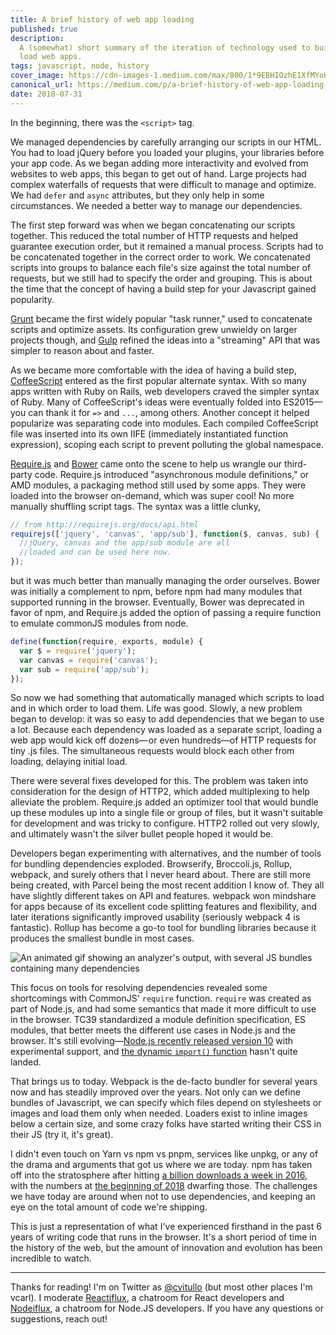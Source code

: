 ```yaml
---
title: A brief history of web app loading
published: true
description:
  A (somewhat) short summary of the iteration of technology used to build and
  load web apps.
tags: javascript, node, history
cover_image: https://cdn-images-1.medium.com/max/800/1*9EBHIOzhE1XfMYoKz1JcsQ.gif
canonical_url: https://medium.com/p/a-brief-history-of-web-app-loading-ab8409e48812
date: 2018-07-31
---
```


In the beginning, there was the `<script>` tag.

We managed dependencies by carefully arranging our scripts in our HTML. You had
to load jQuery before you loaded your plugins, your libraries before your app
code. As we began adding more interactivity and evolved from websites to web
apps, this began to get out of hand. Large projects had complex waterfalls of
requests that were difficult to manage and optimize. We had `defer` and `async`
attributes, but they only help in some circumstances. We needed a better way to
manage our dependencies.

The first step forward was when we began concatenating our scripts together.
This reduced the total number of HTTP requests and helped guarantee execution
order, but it remained a manual process. Scripts had to be concatenated together
in the correct order to work. We concatenated scripts into groups to balance
each file's size against the total number of requests, but we still had to
specify the order and grouping. This is about the time that the concept of
having a build step for your Javascript gained popularity.

[Grunt](https://gruntjs.com/) became the first widely popular "task runner,"
used to concatenate scripts and optimize assets. Its configuration grew unwieldy
on larger projects though, and [Gulp](https://gulpjs.com/) refined the ideas
into a "streaming" API that was simpler to reason about and faster.

As we became more comfortable with the idea of having a build step,
[CoffeeScript](https://coffeescript.org/) entered as the first popular alternate
syntax. With so many apps written with Ruby on Rails, web developers craved the
simpler syntax of Ruby. Many of CoffeeScript's ideas were eventually folded into
ES2015—you can thank it for `=>` and `...`, among others. Another concept it
helped popularize was separating code into modules. Each compiled CoffeeScript
file was inserted into its own IIFE (immediately instantiated function
expression), scoping each script to prevent polluting the global namespace.

[Require.js](https://requirejs.org/) and [Bower](https://bower.io/) came onto
the scene to help us wrangle our third-party code. Require.js introduced
"asynchronous module definitions," or AMD modules, a packaging method still used
by some apps. They were loaded into the browser on-demand, which was super cool!
No more manually shuffling script tags. The syntax was a little clunky,

```js
// from http://requirejs.org/docs/api.html
requirejs(['jquery', 'canvas', 'app/sub'], function($, canvas, sub) {
  //jQuery, canvas and the app/sub module are all
  //loaded and can be used here now.
});
```

but it was much better than manually managing the order ourselves. Bower was
initially a complement to npm, before npm had many modules that supported
running in the browser. Eventually, Bower was deprecated in favor of npm, and
Require.js added the option of passing a require function to emulate commonJS
modules from node.

```js
define(function(require, exports, module) {
  var $ = require('jquery');
  var canvas = require('canvas');
  var sub = require('app/sub');
});
```

So now we had something that automatically managed which scripts to load and in
which order to load them. Life was good. Slowly, a new problem began to develop:
it was so easy to add dependencies that we began to use a lot. Because each
dependency was loaded as a separate script, loading a web app would kick off
dozens— or even hundreds—of HTTP requests for tiny .js files. The simultaneous
requests would block each other from loading, delaying initial load.

There were several fixes developed for this. The problem was taken into
consideration for the design of HTTP2, which added multiplexing to help
alleviate the problem. Require.js added an optimizer tool that would bundle up
these modules up into a single file or group of files, but it wasn't suitable
for development and was tricky to configure. HTTP2 rolled out very slowly, and
ultimately wasn't the silver bullet people hoped it would be.

Developers began experimenting with alternatives, and the number of tools for
bundling dependencies exploded. Browserify, Broccoli.js, Rollup, webpack, and
surely others that I never heard about. There are still more being created, with
Parcel being the most recent addition I know of. They all have slightly
different takes on API and features. webpack won mindshare for apps because of
its excellent code splitting features and flexibility, and later iterations
significantly improved usability (seriously webpack 4 is fantastic). Rollup has
become a go-to tool for bundling libraries because it produces the smallest
bundle in most cases.

![An animated gif showing an analyzer's output, with several JS bundles containing many dependencies](https://cloud.githubusercontent.com/assets/302213/20628702/93f72404-b338-11e6-92d4-9a365550a701.gif)

This focus on tools for resolving dependencies revealed some shortcomings with
CommonJS' `require` function. `require` was created as part of Node.js, and had
some semantics that made it more difficult to use in the browser. TC39
standardized a module definition specification, ES modules, that better meets
the different use cases in Node.js and the browser. It's still
evolving—[Node.js recently released version 10](https://nodejs.org/docs/latest-v10.x/api/esm.html)
with experimental support, and
[the dynamic `import()` function](https://github.com/tc39/proposal-dynamic-import)
hasn't quite landed.

That brings us to today. Webpack is the de-facto bundler for several years now
and has steadily improved over the years. Not only can we define bundles of
Javascript, we can specify which files depend on stylesheets or images and load
them only when needed. Loaders exist to inline images below a certain size, and
some crazy folks have started writing their CSS in their JS (try it, it's
great).

I didn't even touch on Yarn vs npm vs pnpm, services like unpkg, or any of the
drama and arguments that got us where we are today. npm has taken off into the
stratosphere after hitting
[a billion downloads a week in 2016](https://blog.npmjs.org/post/143451680695/how-many-npm-users-are-there),
with the numbers at
[the beginning of 2018](https://www.npmjs.com/npm/state-of-javascript-frameworks-2017-part-1)
dwarfing those. The challenges we have today are around when not to use
dependencies, and keeping an eye on the total amount of code we're shipping.

This is just a representation of what I've experienced firsthand in the past 6
years of writing code that runs in the browser. It's a short period of time in
the history of the web, but the amount of innovation and evolution has been
incredible to watch.

---

Thanks for reading! I'm on Twitter as [@cvitullo](https://twitter.com/cvitullo)
(but most other places I'm vcarl). I moderate
[Reactiflux](http://join.reactiflux.com/), a chatroom for React developers and
[Nodeiflux](https://discordapp.com/invite/vUsrbjd), a chatroom for Node.JS
developers. If you have any questions or suggestions, reach out!

